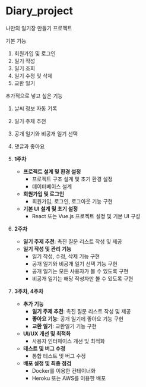 # Diary_project
나만의 일기장 만들기 프로젝트

기본 기능
1. 회원가입 및 로그인
2. 일기 작성
3. 일기 조회
4. 일기 수정 및 삭제
5. 교환 일기

추가적으로 넣고 싶은 기능
1. 날씨 정보 자동 기록
2. 일기 주제 추천
3. 공개 일기와 비공개 일기 선택
4. 댓글과 좋아요

1. **1주차**
   - **프로젝트 설계 및 환경 설정**
     - 프로젝트 구조 설계 및 초기 환경 설정
     - 데이터베이스 설계 
   - **회원가입 및 로그인**
     - 회원가입, 로그인, 로그아웃 기능 구현
   - **기본 UI 설계 및 초기 설정**
     - React 또는 Vue.js 프로젝트 설정 및 기본 UI 구성

2. **2주차**
   - **일기 주제 추천**: 촉진 질문 리스트 작성 및 제공
   - **일기 작성 및 관리 기능**
     - 일기 작성, 수정, 삭제 기능 구현 
     - 공개 일기와 비공개 일기 선택 기능 구현
     - 공개 일기는 모든 사용자가 볼 수 있도록 구현
     - 비공개 일기는 해당 작성자만 볼 수 있도록 구현

4. **3주차, 4주차**
   - **추가 기능**
     - **일기 주제 추천**: 촉진 질문 리스트 작성 및 제공
     - **좋아요 기능**: 공개 일기에 좋아요 기능 구현
     - **교환 일기**: 교환일기 기능 구현
   - **UI/UX 개선 및 최적화**
     - 사용자 인터페이스 개선 및 최적화
   - **테스트 및 버그 수정**
     - 통합 테스트 및 버그 수정
   - **배포 설정 및 최종 점검**
     - Docker를 이용한 컨테이너화
     - Heroku 또는 AWS를 이용한 배포


